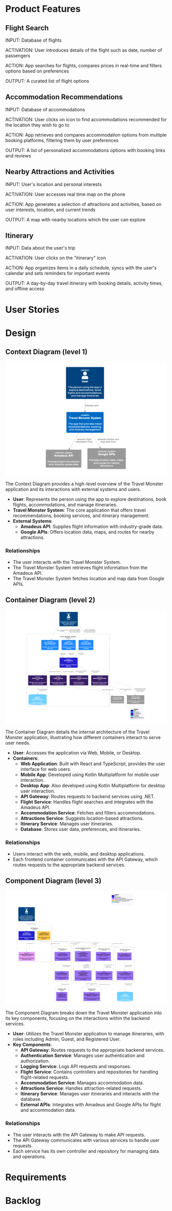 # Product Features

## Flight Search

INPUT: Database of flights

ACTIVATION: User introduces details of the flight such as date, number of passengers

ACTION: App searches for flights, compares prices in real-time and filters options based on preferences

OUTPUT: A curated list of flight options

## Accommodation Recommendations

INPUT: Database of accommodations

ACTIVATION: User clicks on icon to find accommodations recommended for the location they wish to go to

ACTION: App retrieves and compares accommodation options from multiple booking platforms, filtering them by user preferences

OUTPUT: A list of personalized accommodations options with booking links and reviews

## Nearby Attractions and Activities

INPUT: User's location and personal interests

ACTIVATION: User accesses real time map on the phone 

ACTION: App generates a selection of attractions and activities, based on user interests, location, and current trends

OUTPUT: A map with nearby locations which the user can explore

## Itinerary 

INPUT: Data about the user's trip 

ACTIVATION: User clicks on the "itinerary" icon

ACTION: App organizes items in a daily schedule, syncs with the user's calendar and sets reminders for important events

OUTPUT: A day-by-day travel itinerary with booking details, activity times, and offline access

# User Stories



# Design
## Context Diagram (level 1)

![image](C4_Diagram/img/lvl1.png)

The Context Diagram provides a high-level overview of the Travel Monster application and its interactions with external systems and users.

- **User**: Represents the person using the app to explore destinations, book flights, accommodations, and manage itineraries.
- **Travel Monster System**: The core application that offers travel recommendations, booking services, and itinerary management.
- **External Systems**:
  - **Amadeus API**: Supplies flight information with industry-grade data.
  - **Google APIs**: Offers location data, maps, and routes for nearby attractions.

### Relationships
- The user interacts with the Travel Monster System.
- The Travel Monster System retrieves flight information from the Amadeus API.
- The Travel Monster System fetches location and map data from Google APIs.


## Container Diagram (level 2)

![image](C4_Diagram/img/lvl2.png)

The Container Diagram details the internal architecture of the Travel Monster application, illustrating how different containers interact to serve user needs.

- **User**: Accesses the application via Web, Mobile, or Desktop.
- **Containers**:
  - **Web Application**: Built with React and TypeScript, provides the user interface for web users.
  - **Mobile App**: Developed using Kotlin Multiplatform for mobile user interaction.
  - **Desktop App**: Also developed using Kotlin Multiplatform for desktop user interaction.
  - **API Gateway**: Routes requests to backend services using .NET.
  - **Flight Service**: Handles flight searches and integrates with the Amadeus API.
  - **Accommodation Service**: Fetches and filters accommodations.
  - **Attractions Service**: Suggests location-based attractions.
  - **Itinerary Service**: Manages user itineraries.
  - **Database**: Stores user data, preferences, and itineraries.

### Relationships
- Users interact with the web, mobile, and desktop applications.
- Each frontend container communicates with the API Gateway, which routes requests to the appropriate backend services.


## Component Diagram (level 3)

![image](C4_Diagram/img/lvl3.png)

The Component Diagram breaks down the Travel Monster application into its key components, focusing on the interactions within the backend services.

- **User**: Utilizes the Travel Monster application to manage itineraries, with roles including Admin, Guest, and Registered User.
- **Key Components**:
  - **API Gateway**: Routes requests to the appropriate backend services.
  - **Authentication Service**: Manages user authentication and authorization.
  - **Logging Service**: Logs API requests and responses.
  - **Flight Service**: Contains controllers and repositories for handling flight-related requests.
  - **Accommodation Service**: Manages accommodation data.
  - **Attractions Service**: Handles attraction-related requests.
  - **Itinerary Service**: Manages user itineraries and interacts with the database.
  - **External APIs**: Integrates with Amadeus and Google APIs for flight and accommodation data.

### Relationships
- The user interacts with the API Gateway to make API requests.
- The API Gateway communicates with various services to handle user requests.
- Each service has its own controller and repository for managing data and operations.


# Requirements

# Backlog
